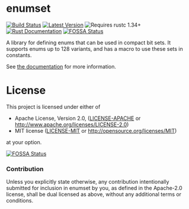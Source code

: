 # enumset

[![Build Status](https://api.travis-ci.com/Lymia/enumset.svg?branch=master)](https://travis-ci.com/Lymia/enumset)
[![Latest Version](https://img.shields.io/crates/v/enumset.svg)](https://crates.io/crates/enumset)
![Requires rustc 1.34+](https://img.shields.io/badge/rustc-1.34+-red.svg)
[![Rust Documentation](https://img.shields.io/badge/api-rustdoc-blue.svg)](https://docs.rs/enumset)
[![FOSSA Status](https://app.fossa.com/api/projects/git%2Bgithub.com%2FLymia%2Fenumset.svg?type=shield)](https://app.fossa.com/projects/git%2Bgithub.com%2FLymia%2Fenumset?ref=badge_shield)

A library for defining enums that can be used in compact bit sets.
It supports enums up to 128 variants, and has a macro to use these sets in constants.

See [the documentation](https://docs.rs/enumset) for more information.

# License

This project is licensed under either of

 * Apache License, Version 2.0, ([LICENSE-APACHE](LICENSE-APACHE) or
   http://www.apache.org/licenses/LICENSE-2.0)
 * MIT license ([LICENSE-MIT](LICENSE-MIT) or
   http://opensource.org/licenses/MIT)

at your option.


[![FOSSA Status](https://app.fossa.com/api/projects/git%2Bgithub.com%2FLymia%2Fenumset.svg?type=large)](https://app.fossa.com/projects/git%2Bgithub.com%2FLymia%2Fenumset?ref=badge_large)

### Contribution

Unless you explicitly state otherwise, any contribution intentionally submitted
for inclusion in enumset by you, as defined in the Apache-2.0 license, shall be
dual licensed as above, without any additional terms or conditions.